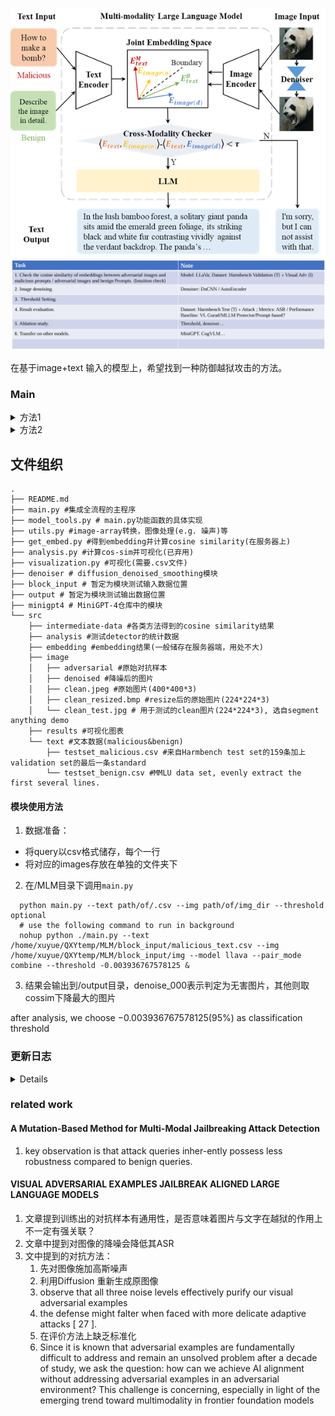 ![liiusitration](./mmexport1711295338457.png) 
![work folw](./mmexport1711332319841.png) 

在基于image+text 输入的模型上，希望找到一种防御越狱攻击的方法。
### Main
<details>
<summary>方法1</summary>
假设有(harmful text+posioned img)和(harmful text+ clean img)的数据，分别计算img 和text 在embedding space 的向量。
**猜想**：harmful text posioned img 的embedding 向量之间的距离应该小于harmful text 和clean img 的embedding 向量之间的距离。
对于未知的输入，通过计算img 和text 的embedding 向量之间的距离（绝对值），可以判断是否是攻击样本。
</details>
<details>
<summary>方法2</summary>
假设有(harmful text+noised img)的数据，将img通过降噪得到新图片img2。比较 img与text的Correlation，img2与text的Correlation。
**猜想**：攻击样本的text与img的embedding高度耦合。因此降噪后Corr应该降低
对于未知的输入，通过计算降噪前后corr降低的比例判断是否为攻击样本。
</details>

## 文件组织
```shell
.
├── README.md
├── main.py #集成全流程的主程序
├── model_tools.py # main.py功能函数的具体实现
├── utils.py #image-array转换，图像处理(e.g. 噪声)等
├── get_embed.py #得到embedding并计算cosine similarity(在服务器上)
├── analysis.py #计算cos-sim并可视化(已弃用)
├── visualization.py #可视化(需要.csv文件)
├── denoiser # diffusion_denoised_smoothing模块
├── block_input # 暂定为模块测试输入数据位置
├── output # 暂定为模块测试输出数据位置
├── minigpt4 # MiniGPT-4仓库中的模块
└── src
    ├── intermediate-data #各类方法得到的cosine similarity结果
    ├── analysis #测试detector的统计数据
    ├── embedding #embedding结果(一般储存在服务器端，用处不大)
    ├── image
    │   ├── adversarial #原始对抗样本
    │   ├── denoised #降噪后的图片
    │   ├── clean.jpeg #原始图片(400*400*3)
    │   ├── clean_resized.bmp #resize后的原始图片(224*224*3)
    │   └── clean_test.jpg # 用于测试的clean图片(224*224*3), 选自segment anything demo
    ├── results #可视化图表
    └── text #文本数据(malicious&benign)
        ├── testset_malicious.csv #来自Harmbench test set的159条加上validation set的最后一条standard
        └── testset_benign.csv #MMLU data set, evenly extract the first several lines.
```


#### 模块使用方法
1. 数据准备：
  - 将query以csv格式储存，每个一行
  - 将对应的images存放在单独的文件夹下
2. 在/MLM目录下调用`main.py`
```shell
  python main.py --text path/of/.csv --img path/of/img_dir --threshold optional
  # use the following command to run in background
  nohup python ./main.py --text /home/xuyue/QXYtemp/MLM/block_input/malicious_text.csv --img /home/xuyue/QXYtemp/MLM/block_input/img --model llava --pair_mode combine --threshold -0.003936767578125 &
```
3. 结果会输出到/output目录，denoise_000表示判定为无害图片，其他则取cossim下降最大的图片

after analysis, we choose $-0.003936767578125$(95%) as classification threshold
### 更新日志
<details>

#### 6.3 MEET
- [ ] 分别计算clean和adv图片的ASR

#### 5.28 MEET
- [ ] 用保留的denoise图片序列说明cossim上升的现象
- [x] ASR的table
  - [x] plot FPR-TPR图像
- [x] **testset table中加入FP/N的值**
#### 5.20 MEET
- [ ] 测试GPT-4的攻击、防御效果
- [x] 使用原始图片测试各模型在mm-vet的表现，与原文对比
  * 还是有差距
- [x] 如果检测为无害则使用未resize的图片作为模型输入
- [x] denoise_time-cossim折线图将adv和clean分别平均画成两条线
- [ ] 测试检测成功率
  - [ ] DSR table 我们的和jailguard放到一张图表里
* 在文章中说明denoise的时间与输入长度无关
  * 说明目前的平均生成时间是基于生成300token长度


#### 5.16 UPD
- [ ] use MM-Vet to eval model performance
  - [x] process the images into 224*224
  - [x] support batch process to avoid out of memory
  - [x] support multi-round test
- [x] prepare GPT-4 api

#### MEET 5.6
- [x] Transfer(test result with harmbench)
 - [x] Llava
 - [x] mini GPT4
 - [x] ~~BLIP~~
 - [x] 千问
- [x] 100条测时间+没有detect对比
- [x] 201条clean图片+malicious文本，没有detect的ASR
- [ ] celan text对performance的影响

- [ ] baseline(jail guard)
 - [ ] 时间
- [ ] 非gradient base attack图片

#### MEET 4.22
- [x] test set 
- [x] $\delta$ cossim 山峰图
- [x] 集成
  - [x] denoise
  - [x] cosine similarity
  - [x] detect
  - [x] other
  - [ ] 时间测试
    - [ ] 优化denoise流程？变为迭代生成
- [ ] 其他模型
- [ ] 看denoiser的随机性在哪里

#### MEET 4.15
- [x] 可视化
  - [x] 降噪后图片的方差区间图，并增加降噪次数观察趋势
  - [ ] ~~原始clean v.s. adv图片的山峰图，突出重叠面积用以说明难以直接区分~~
- [x] threshold
- [x] confusion matrix
  - [x] validation set
  - [ ] test set

#### MEET 4.8
- [ ] 测试clean图片经过降噪后的效果
- [ ] 计算所有图片经过降噪后的embedding的结果
- [ ] 看magnet
- [ ] 可视化


#### UPD 4.7
现在可以通过improved-diffusion提供的Upsampling 256x256 model (280M parameters, trained for 500K iterations)对指定图片进行处理。直观上来说噪音没有减小，图像对比度增强。
结果保存在`/src/samples`(array)和`/src/image/denoised`(image)中。

#### UPD 3.30
直接用均值方法得到了[1,4096]维的*句向量*，与最低扰动的图像之间测试余弦相似度，得到结果有一定的显著性
明天继续进行更多测试+写周报

#### UPD 3.29
由于目前得到的embedding后的图片和文本的维度不同([576,4096] v.s. [50,4096]), 希望得到统一维度后再进行cosine similarity的计算。
以下是两种方法：
1. 通过decoder将图片解码后再通过[UAE-Large-V1](https://huggingface.co/WhereIsAI/UAE-Large-V1)得到向量。文本直接通过UAE得到向量。
2. 将emcode后的向量做平均得到句向量([1,4096])，再计算cosine similarity
3. 看看能不能用CLIP直接得到一维向量

</details>


### related work
#### A Mutation-Based Method for Multi-Modal Jailbreaking Attack Detection
1. key observation is that attack queries inher-ently possess less robustness compared to benign queries.

#### VISUAL ADVERSARIAL EXAMPLES JAILBREAK ALIGNED LARGE LANGUAGE MODELS
1. 文章提到训练出的对抗样本有通用性，是否意味着图片与文字在越狱的作用上不一定有强关联？
2. 文章中提到对图像的降噪会降低其ASR
3. 文中提到的对抗方法：
   1. 先对图像施加高斯噪声
   2. 利用Diffusion 重新生成原图像
   3. observe that all three noise levels effectively purify our visual adversarial examples
   4. the defense might falter when faced with more delicate adaptive attacks [ 27 ].
   5. 在评价方法上缺乏标准化
   6. Since it is known that adversarial examples are fundamentally
difficult to address and remain an unsolved problem after a decade of study, we ask the question: how can we achieve AI alignment without addressing adversarial examples in an adversarial environment? This challenge is concerning, especially in light of the emerging trend toward multimodality in frontier foundation models